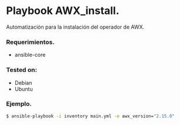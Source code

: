 # Playbook AWX_install.

Automatización para la instalación del operador de AWX.
### Requerimientos.

- ansible-core

### Tested on:

- Debian
- Ubuntu

### Ejemplo.

````bash
$ ansible-playbook -i inventory main.yml -e awx_version="2.15.0"
````

